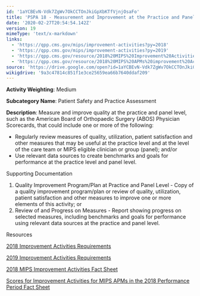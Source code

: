 ```yaml
---
id: '1aYCBEvN-Vdk7ZgWv7OkCCTOnJkiGpXbKTfVjnjOsaFo'
title: 'PSPA 18 - Measurement and Improvement at the Practice and Panel Level'
date: '2020-02-27T20:54:54.142Z'
version: 19
mimeType: 'text/x-markdown'
links:
  - 'https://qpp.cms.gov/mips/improvement-activities?py=2018'
  - 'https://qpp.cms.gov/mips/improvement-activities?py=2019'
  - 'https://qpp.cms.gov/resource/2018%20MIPS%20Improvement%20Activities%20Fact%20Sheet'
  - 'https://qpp.cms.gov/resource/2018%20MIPS%20APMs%20improvement%20Activities%20scores%20fact%20sheet'
source: 'https://drive.google.com/open?id=1aYCBEvN-Vdk7ZgWv7OkCCTOnJkiGpXbKTfVjnjOsaFo'
wikigdrive: '9a3c47814c851f1e3ce25659ea66b7640ddaf209'
---
```

**Activity Weighting**: Medium

**Subcategory Name**: Patient Safety and Practice Assessment

**Description**: Measure and improve quality at the practice and panel level, such as the American Board of Orthopaedic Surgery (ABOS) Physician Scorecards, that could include one or more of the following:

* Regularly review measures of quality, utilization, patient satisfaction and other measures that may be useful at the practice level and at the level of the care team or MIPS eligible clinician or group (panel); and/or
* Use relevant data sources to create benchmarks and goals for performance at the practice level and panel level.

Supporting Documentation

1. Quality Improvement Program/Plan at Practice and Panel Level - Copy of a quality improvement program/plan or review of quality, utilization, patient satisfaction and other measures to improve one or more elements of this activity; or
2. Review of and Progress on Measures - Report showing progress on selected measures, including benchmarks and goals for performance using relevant data sources at the practice and panel level.

Resources

[2018 Improvement Activities Requirements](https://qpp.cms.gov/mips/improvement-activities?py=2018)

[2019 Improvement Activities Requirements](https://qpp.cms.gov/mips/improvement-activities?py=2019)

[2018 MIPS Improvement Activities Fact Sheet](https://qpp.cms.gov/resource/2018%20MIPS%20Improvement%20Activities%20Fact%20Sheet)

[Scores for Improvement Activities for MIPS APMs in the 2018 Performance Period Fact Sheet](https://qpp.cms.gov/resource/2018%20MIPS%20APMs%20improvement%20Activities%20scores%20fact%20sheet)
